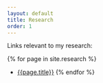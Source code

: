 ```yaml
---
layout: default
title: Research
order: 1
---
```


Links relevant to my research:

{% for page in site.research %}
  - [{{page.title}}]({{page.url}})
{% endfor %}
